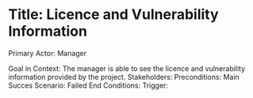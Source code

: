 # Title: Licence and Vulnerability Information
Primary Actor:  Manager

Goal in Context:  The manager is able to see the licence and vulnerability information provided by the project.
Stakeholders:
Preconditions:
Main Succes Scenario:
Failed End Conditions:
Trigger:
